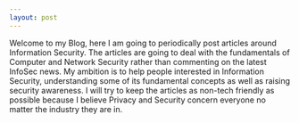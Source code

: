 ```yaml
---
layout: post
---
```

 Welcome to my Blog, here I am going to periodically post articles around Information Security. The articles are going to deal with the fundamentals of Computer and Network Security rather than commenting on the latest InfoSec news. My ambition is to help people interested in Information Security, understanding some of its fundamental concepts as well as raising security awareness. I will try to keep the articles as non-tech friendly as possible because I believe Privacy and Security concern everyone no matter the industry they are in.
